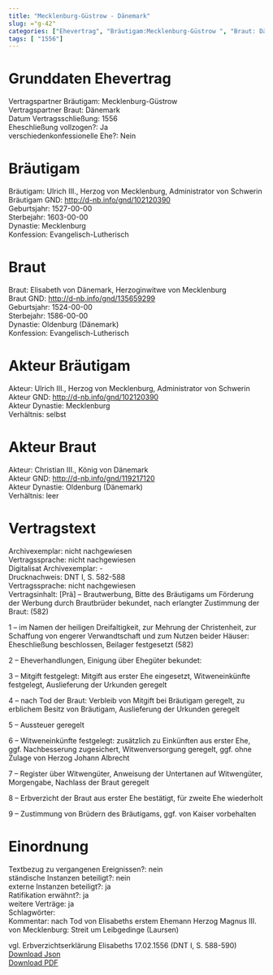 ```yaml
---
title: "Mecklenburg-Güstrow - Dänemark"
slug: ="g-42"
categories: ["Ehevertrag", "Bräutigam:Mecklenburg-Güstrow ", "Braut: Dänemark", "Eheschließung vollzogen?:Ja", "verschiedenkonfessionelle Ehe?:Nein", "Dynastie Bräutigam:Mecklenburg", "Akteur Bräutigam:Ulrich III., Herzog von Mecklenburg, Administrator von Schwerin", "Akteur Braut:Christian III., König von Dänemark", "Textbezug?:nein", "Ständisch?:nein", "Ratifikation?:ja", "Sonstiges?:ja", "Bräutigam:Mecklenburg-Güstrow ", "Braut: Dänemark"]
tags: [ "1556"]
---
```

<!--more-->

# Grunddaten Ehevertrag

Vertragspartner Bräutigam: Mecklenburg-Güstrow <br>
Vertragspartner Braut: Dänemark<br>
Datum Vertragsschließung: 1556<br>
Eheschließung vollzogen?: Ja<br>
verschiedenkonfessionelle Ehe?: Nein<br>
# Bräutigam

Bräutigam: Ulrich III., Herzog von Mecklenburg, Administrator von Schwerin<br>
Bräutigam GND: http://d-nb.info/gnd/102120390<br>
Geburtsjahr: 1527-00-00<br>
Sterbejahr: 1603-00-00<br>
Dynastie: Mecklenburg<br>
Konfession: Evangelisch-Lutherisch<br>
# Braut

Braut: Elisabeth von Dänemark, Herzoginwitwe von Mecklenburg<br>
Braut GND: http://d-nb.info/gnd/135659299<br>
Geburtsjahr: 1524-00-00<br>
Sterbejahr: 1586-00-00<br>
Dynastie: Oldenburg (Dänemark)<br>
Konfession: Evangelisch-Lutherisch<br>
# Akteur Bräutigam

Akteur: Ulrich III., Herzog von Mecklenburg, Administrator von Schwerin<br>
Akteur GND: http://d-nb.info/gnd/102120390<br>
Akteur Dynastie: Mecklenburg<br>
Verhältnis: selbst<br>
# Akteur Braut

Akteur: Christian III., König von Dänemark<br>
Akteur GND: http://d-nb.info/gnd/119217120<br>
Akteur Dynastie: Oldenburg (Dänemark)<br>
Verhältnis: leer<br>
# Vertragstext

Archivexemplar: nicht nachgewiesen<br>
Vertragssprache: nicht nachgewiesen<br>
Digitalisat Archivexemplar: -<br>
Drucknachweis: DNT I, S. 582-588<br>
Vertragssprache: nicht nachgewiesen<br>
Vertragsinhalt: [Prä] – Brautwerbung, Bitte des Bräutigams um Förderung der Werbung durch Brautbrüder bekundet, nach erlangter Zustimmung der Braut: (582)

1 – im Namen der heiligen Dreifaltigkeit, zur Mehrung der Christenheit, zur Schaffung von engerer Verwandtschaft und zum Nutzen beider Häuser: Eheschließung beschlossen, Beilager festgesetzt (582)

2 – Eheverhandlungen, Einigung über Ehegüter bekundet:

3 – Mitgift festgelegt: Mitgift aus erster Ehe eingesetzt, Witweneinkünfte festgelegt, Auslieferung der Urkunden geregelt

4 – nach Tod der Braut: Verbleib von Mitgift bei Bräutigam geregelt, zu erblichem Besitz von Bräutigam, Auslieferung der Urkunden geregelt

5 – Aussteuer geregelt

6 – Witweneinkünfte festgelegt: zusätzlich zu Einkünften aus erster Ehe, ggf. Nachbesserung zugesichert, Witwenversorgung geregelt, ggf. ohne Zulage von Herzog Johann Albrecht

7 – Register über Witwengüter, Anweisung der Untertanen auf Witwengüter, Morgengabe, Nachlass der Braut geregelt

8 – Erbverzicht der Braut aus erster Ehe bestätigt, für zweite Ehe wiederholt

9 – Zustimmung von Brüdern des Bräutigams, ggf. von Kaiser vorbehalten
<br>
# Einordnung

Textbezug zu vergangenen Ereignissen?: nein<br>
ständische Instanzen beteiligt?: nein<br>
externe Instanzen beteiligt?: ja<br>
Ratifikation erwähnt?: ja<br>
weitere Verträge: ja<br>
Schlagwörter: <br>
Kommentar: nach Tod von Elisabeths erstem Ehemann Herzog Magnus III. von Mecklenburg: Streit um Leibgedinge (Laursen)

vgl. Erbverzichtserklärung Elisabeths 17.02.1556 (DNT I, S. 588-590)<br>
[Download Json](/vertraege/vertrag-42.json)<br>
[Download PDF](/vertraege/v201.pdf)